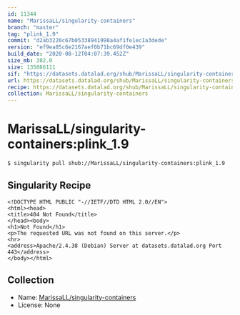 ```yaml
---
id: 11344
name: "MarissaLL/singularity-containers"
branch: "master"
tag: "plink_1.9"
commit: "d2ab3220c67b05338941998a4af1fe1ec1a3dede"
version: "ef9ea85c6e2167aef0b71bc69df0e439"
build_date: "2020-08-12T04:07:39.452Z"
size_mb: 382.0
size: 135086111
sif: "https://datasets.datalad.org/shub/MarissaLL/singularity-containers/plink_1.9/2020-08-12-d2ab3220-ef9ea85c/ef9ea85c6e2167aef0b71bc69df0e439.sif"
url: https://datasets.datalad.org/shub/MarissaLL/singularity-containers/plink_1.9/2020-08-12-d2ab3220-ef9ea85c/
recipe: https://datasets.datalad.org/shub/MarissaLL/singularity-containers/plink_1.9/2020-08-12-d2ab3220-ef9ea85c/Singularity
collection: MarissaLL/singularity-containers
---
```


# MarissaLL/singularity-containers:plink_1.9

```bash
$ singularity pull shub://MarissaLL/singularity-containers:plink_1.9
```

## Singularity Recipe

```singularity
<!DOCTYPE HTML PUBLIC "-//IETF//DTD HTML 2.0//EN">
<html><head>
<title>404 Not Found</title>
</head><body>
<h1>Not Found</h1>
<p>The requested URL was not found on this server.</p>
<hr>
<address>Apache/2.4.38 (Debian) Server at datasets.datalad.org Port 443</address>
</body></html>
```

## Collection

 - Name: [MarissaLL/singularity-containers](https://github.com/MarissaLL/singularity-containers)
 - License: None

